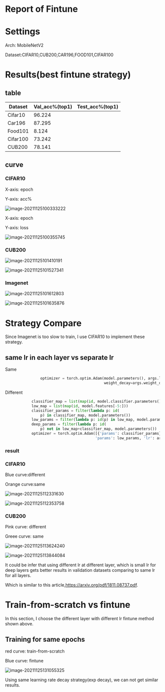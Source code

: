 # Report of Fintune



# Settings

Arch: MobileNetV2

Dataset:CIFAR10,CUB200,CAR196,FOOD101,CIFAR100

# Results(best fintune strategy)

## table

| Dataset  | Val_acc%(top1) | Test_acc%(top1) |
| -------- | -------------- | --------------- |
| Cifar10  | 96.224         |                 |
| Car196   | 87.295         |                 |
| Food101  | 8.124          |                 |
| Cifar100 | 73.242         |                 |
| CUB200   | 78.141         |                 |

## curve

### CIFAR10

X-axis: epoch

Y-axis: acc%

![image-20211125100333222](./pic/image-20211125100333222.png)

X-axis: epoch

Y-axis: loss

![image-20211125100355745](./pic/image-20211125100355745.png)

### CUB200

![image-20211125101410191](./pic/image-20211125101410191.png)

![image-20211125101527341](./pic/image-20211125101527341.png)

### Imagenet

![image-20211125101612803](./pic/image-20211125101612803.png)

![image-20211125101635876](./pic/image-20211125101635876.png)

# Strategy Compare

Since Imagenet is too slow to train, I use CIFAR10 to implement these strategy.

## same lr in each layer vs separate lr 

Same

```python
                optimizer = torch.optim.Adam(model.parameters(), args.lr,
                                             weight_decay=args.weight_decay)
```

Different

```python
            classifier_map = list(map(id, model.classifier.parameters()))
            low_map = list(map(id, model.features[-5:]))
            classifier_params = filter(lambda p: id(
                p) in classifier_map, model.parameters())
            low_params = filter(lambda p: id(p) in low_map, model.parameters())
            deep_params = filter(lambda p: id(
                p) not in low_map+classifier_map, model.parameters())
            optimizer = torch.optim.Adam([{'params': classifier_params}, {
                                         'params': low_params, 'lr': args.lr*0.6}, {'params': deep_params, 'lr': args.lr*0.4}], lr=args.lr)
```

### result

### CIFAR10

Blue curve:different

Orange curve:same

![image-20211125112331630](./pic/image-20211125112331630.png)

![image-20211125112353758](./pic/image-20211125112353758.png)

### CUB200

Pink curve: different

Greee curve: same

![image-20211125113624240](./pic/image-20211125113624240.png)

![image-20211125113844084](./pic/image-20211125113844084.png)

It could be infer that using different lr at different layer, which is small lr for deep layers gets better results in validation datasets comparing to same lr for all layers.

Which is similar to this article,https://arxiv.org/pdf/1811.08737.pdf.

# Train-from-scratch vs fintune

In this section, I choose the different layer with different lr fintune method shown above.

## Training for same epochs

red curve: train-from-scratch

Blue curve: fintune

![image-20211125131055325](./pic/image-20211125131055325.png)



Using same learning rate decay strategy(exp decay), we can not get similar results.

#

